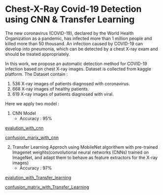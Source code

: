 # Chest-X-Ray Covid-19 Detection using CNN & Transfer Learning
The new coronavirus (COVID-19), declared by the World Health Organization as a pandemic, has infected more than 1 million people and killed more than 50 thousand.
An infection caused by COVID-19 can develop into pneumonia, which can be detected by a chest X-ray exam and should be treated appropriately.

In this work, we propose an automatic detection method for COVID-19 infection based on chest X-ray images. Dataset is collected from kaggle platform.
The Dataset contain :
1. 536 X-ray images of patients diagnosed with coronavirus.
2. 668 X-ray images of healthy patients.
3. 619 X-ray images of patients diagnosed with viral.

Here we apply two model :
1. CNN Model 
   - Accuracy : 95%
   
[evalution_with_cnn](https://github.com/Sonukumari97/Chest-X-Ray-Covid-19-Detection/blob/main/Output/Evalution_With_CNN.png)

[confusion_marix_with_cnn](https://github.com/Sonukumari97/Chest-X-Ray-Covid-19-Detection/blob/main/Output/Confusion_Matrix_CNN.png)

2. Transfer Learning Approch using MobileNet algorithem with pre-trained Imagenet weights(convolutional neural networks (CNNs) trained on ImageNet, and adapt them to behave as feature extractors for the X-ray images)
   - Accuracy : 97%
   
[evalution_with_Transfer_learning](https://github.com/Sonukumari97/Chest-X-Ray-Covid-19-Detection/blob/main/Output/evalution_with_Transfer_Learning.png)

[confusion_matrix_with_Transfer_Learning](https://github.com/Sonukumari97/Chest-X-Ray-Covid-19-Detection/blob/main/Output/Confusion_Matrix_Tranfer_Learning.png)
